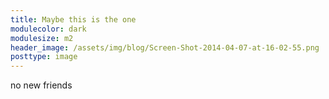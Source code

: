 ```yaml
---
title: Maybe this is the one
modulecolor: dark
modulesize: m2
header_image: /assets/img/blog/Screen-Shot-2014-04-07-at-16-02-55.png
posttype: image
---
```

<p>
	        no new friends
</p>